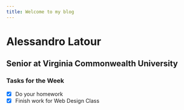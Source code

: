 ```yaml
---
title: Welcome to my blog
---
```

# Alessandro Latour
## Senior at Virginia Commonwealth University
### Tasks for the Week
- [X] Do your homework
- [X] Finish work for Web Design Class
